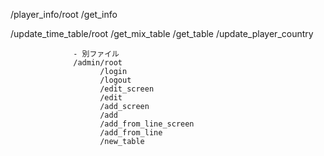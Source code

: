 /player_info/root
            /get_info

/update_time_table/root
                  /get_mix_table
                  /get_table
                  /update_player_country

                  - 別ファイル
                  /admin/root
                        /login
                        /logout
                        /edit_screen
                        /edit
                        /add_screen
                        /add
                        /add_from_line_screen
                        /add_from_line
                        /new_table
